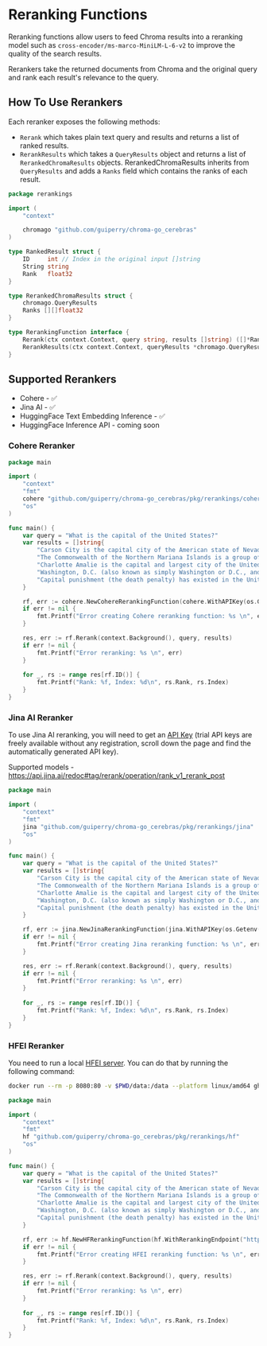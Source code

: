 # Reranking Functions

Reranking functions allow users to feed Chroma results into a reranking model such
as `cross-encoder/ms-marco-MiniLM-L-6-v2` to improve the quality of the search results.

Rerankers take the returned documents from Chroma and the original query and rank each result's relevance to the query.

## How To Use Rerankers

Each reranker exposes the following methods:

- `Rerank` which takes plain text query and results and returns a list of ranked results.
- `RerankResults` which takes a `QueryResults` object and returns a list of `RerankedChromaResults` objects. RerankedChromaResults inherits from `QueryResults` and adds a `Ranks` field which contains the ranks of each result.

```go
package rerankings

import (
	"context"

	chromago "github.com/guiperry/chroma-go_cerebras"
)

type RankedResult struct {
	ID     int // Index in the original input []string
	String string
	Rank   float32
}

type RerankedChromaResults struct {
	chromago.QueryResults
	Ranks [][]float32
}

type RerankingFunction interface {
	Rerank(ctx context.Context, query string, results []string) ([]*RankedResult, error)
	RerankResults(ctx context.Context, queryResults *chromago.QueryResults) (RerankedChromaResults, error)
}
```

## Supported Rerankers

- Cohere - ✅
- Jina AI - ✅ 
- HuggingFace Text Embedding Inference - ✅
- HuggingFace Inference API - coming soon

### Cohere Reranker

```go
package main

import (
	"context"
	"fmt"
	cohere "github.com/guiperry/chroma-go_cerebras/pkg/rerankings/cohere"
	"os"
)

func main() {
	var query = "What is the capital of the United States?"
	var results = []string{
		"Carson City is the capital city of the American state of Nevada.",
		"The Commonwealth of the Northern Mariana Islands is a group of islands in the Pacific Ocean that are a political division controlled by the United States. Its capital is Saipan.",
		"Charlotte Amalie is the capital and largest city of the United States Virgin Islands. It has about 20,000 people. The city is on the island of Saint Thomas.",
		"Washington, D.C. (also known as simply Washington or D.C., and officially as the District of Columbia) is the capital of the United States.",
		"Capital punishment (the death penalty) has existed in the United States since before the United States was a country.",
	}

	rf, err := cohere.NewCohereRerankingFunction(cohere.WithAPIKey(os.Getenv("COHERE_API_KEY")))
	if err != nil {
        fmt.Printf("Error creating Cohere reranking function: %s \n", err)
    }

	res, err := rf.Rerank(context.Background(), query, results)
	if err != nil {
        fmt.Printf("Error reranking: %s \n", err)
    }
	
	for _, rs := range res[rf.ID()] {
		fmt.Printf("Rank: %f, Index: %d\n", rs.Rank, rs.Index)
	}
}
```

### Jina AI Reranker

To use Jina AI reranking, you will need to get an [API Key](https://jina.ai) (trial API keys are freely available
without any registration, scroll down the page and find the automatically generated API key).

Supported models - https://api.jina.ai/redoc#tag/rerank/operation/rank_v1_rerank_post


```go
package main

import (
	"context"
	"fmt"
	jina "github.com/guiperry/chroma-go_cerebras/pkg/rerankings/jina"
	"os"
)

func main() {
	var query = "What is the capital of the United States?"
	var results = []string{
		"Carson City is the capital city of the American state of Nevada.",
		"The Commonwealth of the Northern Mariana Islands is a group of islands in the Pacific Ocean that are a political division controlled by the United States. Its capital is Saipan.",
		"Charlotte Amalie is the capital and largest city of the United States Virgin Islands. It has about 20,000 people. The city is on the island of Saint Thomas.",
		"Washington, D.C. (also known as simply Washington or D.C., and officially as the District of Columbia) is the capital of the United States.",
		"Capital punishment (the death penalty) has existed in the United States since before the United States was a country.",
	}

	rf, err := jina.NewJinaRerankingFunction(jina.WithAPIKey(os.Getenv("JINA_API_KEY")))
	if err != nil {
        fmt.Printf("Error creating Jina reranking function: %s \n", err)
    }

	res, err := rf.Rerank(context.Background(), query, results)
	if err != nil {
        fmt.Printf("Error reranking: %s \n", err)
    }
	
	for _, rs := range res[rf.ID()] {
		fmt.Printf("Rank: %f, Index: %d\n", rs.Rank, rs.Index)
	}
}
```

### HFEI Reranker

You need to run a local [HFEI server](https://github.com/huggingface/text-embeddings-inference?tab=readme-ov-file#sequence-classification-and-re-ranking). You can do that by running the following command:

```bash
docker run --rm -p 8080:80 -v $PWD/data:/data --platform linux/amd64 ghcr.io/huggingface/text-embeddings-inference:cpu-latest --model-id BAAI/bge-reranker-base
```

```go
package main

import (
	"context"
	"fmt"
	hf "github.com/guiperry/chroma-go_cerebras/pkg/rerankings/hf"
	"os"
)

func main() {
	var query = "What is the capital of the United States?"
	var results = []string{
		"Carson City is the capital city of the American state of Nevada.",
		"The Commonwealth of the Northern Mariana Islands is a group of islands in the Pacific Ocean that are a political division controlled by the United States. Its capital is Saipan.",
		"Charlotte Amalie is the capital and largest city of the United States Virgin Islands. It has about 20,000 people. The city is on the island of Saint Thomas.",
		"Washington, D.C. (also known as simply Washington or D.C., and officially as the District of Columbia) is the capital of the United States.",
		"Capital punishment (the death penalty) has existed in the United States since before the United States was a country.",
	}

	rf, err := hf.NewHFRerankingFunction(hf.WithRerankingEndpoint("http://127.0.0.1:8080/rerank"))
	if err != nil {
        fmt.Printf("Error creating HFEI reranking function: %s \n", err)
    }

	res, err := rf.Rerank(context.Background(), query, results)
	if err != nil {
        fmt.Printf("Error reranking: %s \n", err)
    }
	
	for _, rs := range res[rf.ID()] {
		fmt.Printf("Rank: %f, Index: %d\n", rs.Rank, rs.Index)
	}
}
```
